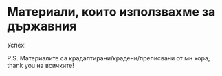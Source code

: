 # Материали, които използвахме за държавния

Успех!

P.S. Материалите са крадаптирани/крадени/преписвани от мн хора, thank you на всичките!

